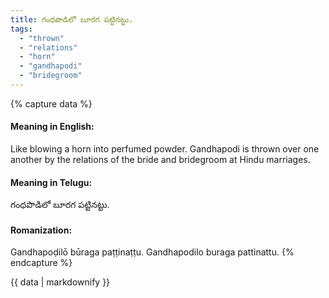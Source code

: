 ```yaml
---
title: గంధపొడిలో బూరగ పట్టినట్టు.
tags:
  - "thrown"
  - "relations"
  - "horn"
  - "gandhapodi"
  - "bridegroom"
---
```


{% capture data %}
#### Meaning in English:
Like blowing a horn into perfumed powder.
Gandhapodi is thrown over one another by the relations of the bride and bridegroom at Hindu marriages.

#### Meaning in Telugu:
గంధపొడిలో బూరగ పట్టినట్టు.

#### Romanization:
Gandhapoḍilō būraga paṭṭinaṭṭu.
Gandhapodilo buraga pattinattu.
{% endcapture %}

{{ data | markdownify }}

